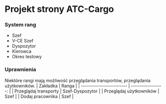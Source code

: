 Projekt strony ATC-Cargo
=======

### System rang
* Szef
* V-CE Szef
* Dyspozytor
* Kierowca
* Okres testowy

### Uprawnienia
Niektóre rangi mają możliwość przeglądania transportów, przeglądania użytkowników.
| Zakładka                | Ranga             |
| ----------------------- | ----------------: |
| Przeglądaj transporty   | Szef-Dyspozytor   |
| Przeglądaj użytkowników | Szef              |
| Dodaj pracownika        | Szef              |
